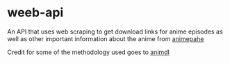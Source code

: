 # weeb-api
An API that uses web scraping to get download links for anime episodes as well as other important information about the anime from [animepahe](https://animepahe.ru/)


Credit for some of the methodology used goes to [animdl](https://github.com/justfoolingaround/animdl)